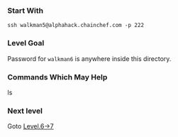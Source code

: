 ### Start With
`ssh walkman5@alphahack.chainchef.com -p 222`   

### Level Goal
Password for `walkman6` is anywhere inside this directory.

### Commands Which May Help
ls

### Next level
Goto [Level.6->7](/Levels/Level.6->7.md)
